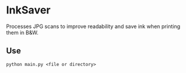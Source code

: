# InkSaver

Processes JPG scans to improve readability and save ink when printing them in B&W.


## Use
`python main.py <file or directory>`